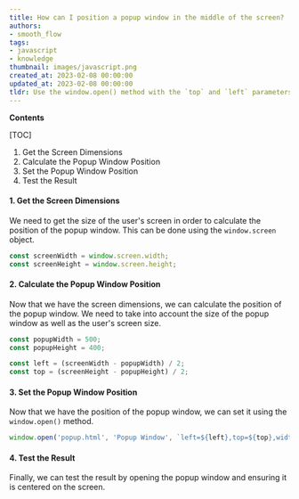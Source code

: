 ```yaml
---
title: How can I position a popup window in the middle of the screen?
authors:
- smooth_flow
tags:
- javascript
- knowledge
thumbnail: images/javascript.png
created_at: 2023-02-08 00:00:00
updated_at: 2023-02-08 00:00:00
tldr: Use the window.open() method with the `top` and `left` parameters set to the center of the screen.
---
```


**Contents**

[TOC]

1. Get the Screen Dimensions
2. Calculate the Popup Window Position
3. Set the Popup Window Position
4. Test the Result

#### 1. Get the Screen Dimensions

We need to get the size of the user's screen in order to calculate the position of the popup window. This can be done using the `window.screen` object.

```javascript
const screenWidth = window.screen.width;
const screenHeight = window.screen.height;
```

#### 2. Calculate the Popup Window Position

Now that we have the screen dimensions, we can calculate the position of the popup window. We need to take into account the size of the popup window as well as the user's screen size.

```javascript
const popupWidth = 500;
const popupHeight = 400;

const left = (screenWidth - popupWidth) / 2;
const top = (screenHeight - popupHeight) / 2;
```

#### 3. Set the Popup Window Position

Now that we have the position of the popup window, we can set it using the `window.open()` method.

```javascript
window.open('popup.html', 'Popup Window', `left=${left},top=${top},width=${popupWidth},height=${popupHeight}`);
```

#### 4. Test the Result

Finally, we can test the result by opening the popup window and ensuring it is centered on the screen.

